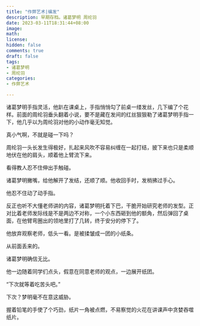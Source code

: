 ```yaml
---
title: "作弊艺术|编发"
description: 早期存档。诸葛梦明 周纶羽
date: 2023-03-11T18:31:44+08:00  
image: 
math: 
license: 
hidden: false
comments: true
draft: false
tags:
- 诸葛梦明
- 周纶羽
categories:
- 作弊艺术

---
```



诸葛梦明手指灵活，他趴在课桌上，手指悄悄勾了前桌一缕发丝，几下编了个花样。前面的周纶羽垂头翻着小说，要不是藏在发间的红丝狠狠勒了诸葛梦明手指一下，他几乎以为周纶羽对他的小动作毫无知觉。

真小气啊，不就是碰一下吗？

周纶羽一头长发生得极好，扎起来风吹不容易纠缠在一起打结，披下来也只是柔顺地伏在他的肩头，顺着他上臂流下来。

看得教人忍不住伸出手触碰。

诸葛梦明撇嘴，给他解开了发结，还顺了顺。他收回手时，发梢拂过手心。

他忍不住动了动手指。

反正也听不大懂老师讲的内容，诸葛梦明托着下巴，干脆开始研究老师的发型。正对比着老师发际线是不是两边不对称，一个小东西砸到他的额角，然后弹回了桌面，在他臂弯圈出的领地里打了几转，终于安分的停下了。

他放弃观察老师，低头一看。是被揉皱成一团的小纸条。

从前面丢来的。

诸葛梦明确信无比。

他一边随着同学们点头，假意在同意老师的观点，一边展开纸团。

“下次就等着吃苦头吧。”

下次？梦明毫不在意这威胁。

握着铅笔的手使了个巧劲，纸片一角被点燃，不易察觉的火花在讲课声中贪婪吞噬纸片。